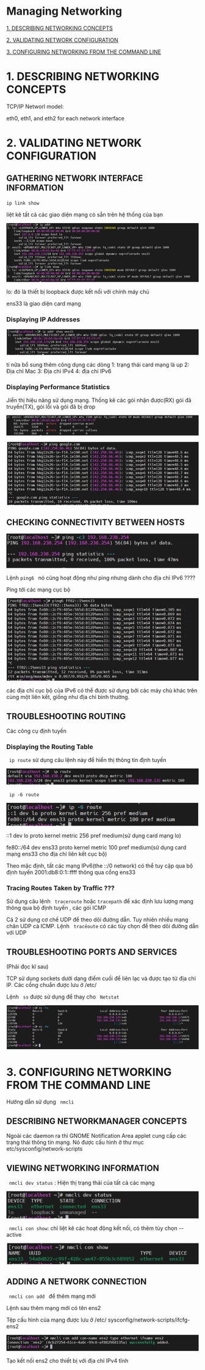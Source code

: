 # Managing Networking
[1. DESCRIBING NETWORKING CONCEPTS](#1) 

[2. VALIDATING NETWORK CONFIGURATION](#2) 

[3. CONFIGURING NETWORKING FROM THE COMMAND LINE](3)

# 1. DESCRIBING NETWORKING CONCEPTS 
<a name ='1'></a>
TCP/IP Networl model:


eth0, eth1, and eth2 for each network interface

# 2. VALIDATING NETWORK CONFIGURATION  
<a name ='2'></a>
## GATHERING NETWORK INTERFACE INFORMATION

`ip link show`

liệt kê tất cả các giao diện mạng có sẵn trên hệ thống của bạn

![12.2](images/12/12.2.JPG)

lo: đó là thiết bị loopback được kết nối với chính máy chủ

ens33 là giao diện card mạng 

### Displaying IP Addresses

![12.3](images/12/12.3.JPG)

tí nữa bổ sung thêm công dụng các dòng 
1: trạng thái card mạng là up 
2: Địa chỉ Mac 
3: Địa chỉ IPv4 
4: địa chỉ IPv6 

### Displaying Performance Statistics

Jiển thị hiệu năng sử dụng mạng. Thống kê các gói nhận được(RX) gói đã truyền(TX), gói lỗi và gói đã bị drop 

![12.4](images/12/12.4.JPG)

![12.6](images/12/12.6.JPG)

## CHECKING CONNECTIVITY BETWEEN HOSTS

![12.5](images/12/12.5.JPG)

Lệnh `ping6 ` nó cũng hoạt động như ping nhưng dành cho địa chỉ IPv6   ????  

Ping tới các mạng cục bộ 

![12.7](images/12/12.7.JPG)

các địa chỉ cục bộ của IPv6 có thể được sử dụng bởi các máy chủ khác trên cùng một liên kết, giống như địa chỉ bình thường.

## TROUBLESHOOTING ROUTING

Các công cụ định tuyến

### Displaying the Routing Table 

` ip route` sử dụng câu lệnh này để hiển thị thông tin định tuyến 

![12.8](images/12/12.8.JPG)

` ip -6 route`

![12.9](images/12/12.9.JPG)

::1 dev lo proto kernel metric 256 pref medium(sử dụng card mạng lo)

fe80::/64 dev ens33 proto kernel metric 100 pref medium(sử dụng card mạng ens33 cho địa chỉ liên kết cục bộ)

Theo mặc định, tất các mạng IPv6(the ::/0 network) có thể tuy cập qua bộ định tuyến 2001:db8:0:1::ffff thông qua cổng ens33 

### Tracing Routes Taken by Traffic ???

Sử dụng câu lệnh ` traceroute` hoặc `tracepath` để xác định lưu lượng mạng thông qua bộ định tuyến , các gói ICMP

Cả 2 sử dụng cơ chế UDP để theo dõi đường dẫn. Tuy nhiên nhiều mạng chăn UDP cà ICMP. Lệnh ` tracẻoute` có các tùy chọn để theo dõi đường dẫn với UDP

## TROUBLESHOOTING PORTS AND SERVICES

(Phải đọc kĩ sau)

TCP sử dụng sockets dưới dạng điểm cuối để liên lạc và được tạo từ địa chỉ IP. Các cổng chuẩn được lưu ở /etc/

Lệnh ` ss` được sử dụng để thay cho ` Netstat`

![12.10](images/12/12.10.JPG)

# 3. CONFIGURING NETWORKING FROM THE COMMAND LINE
<a name ='3'></a>

Hướng dẫn sử dụng ` nmcli` 

## DESCRIBING NETWORKMANAGER CONCEPTS 

Ngoài các daemon ra thì GNOME Notification Area applet cung cấp các trạng thái thông tin mạng. Nó được cấu hình ở thư mục etc/sysconfig/network-scripts 

## VIEWING NETWORKING INFORMATION 

` nmcli dev status` : Hiện thị trạng thái của tất cả các mạng 

![12.11](images/12/12.11.JPG) 

` nmcli con show`: chỉ liệt kê các hoạt động kết nối, có thêm tùy chọn --active 

![12.12](images/12/12.12.JPG) 

## ADDING A NETWORK CONNECTION

`  nmcli con add  `   để thêm mạng mới 

 Lệnh sau thêm mạng mới có tên ens2 

 Tệp cấu hình của mạng được lưu ở /etc/
sysconfig/network-scripts/ifcfg-ens2

![12.13](images/12/12.13.JPG)

Tạo kết nối ens2 cho thiết bị với địa chỉ IPv4 tĩnh 